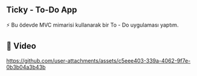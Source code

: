 ## Ticky - To-Do App
⚡️ Bu ödevde MVC mimarisi kullanarak bir To - Do uygulaması yaptım.

## :movie_camera: Video

https://github.com/user-attachments/assets/c5eee403-339a-4062-9f7e-0b3b04a3b43b

